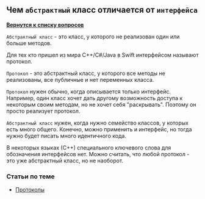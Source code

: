 ## Чем `абстрактный` класс отличается от `интерфейса`

[**Вернутся к списку вопросов**](https://github.com/CoBug92/Interview_iOS/blob/master/README.md)


`Абстрактный класс` - это класс, у которого не реализован один или больше методов.

Для тех кто пришел из мира C++/C#/Java в Swift интерфейсом называют протокол.

`Протокол` - это абстрактный класс, у которого все методы не реализованы, все публичные и нет переменных класса.

`Протокол` нужен обычно, когда описывается только интерфейс. Например, один класс хочет дать другому возможность доступа к некоторым своим методам, но не хочет себя "раскрывать". Поэтому он просто реализует протокол.

`Абстрактный класс` нужен, когда нужно семейство классов, у которых есть много общего. Конечно, можно применить и интерфейс, но тогда нужно будет писать много идентичного кода.

В некоторых языках (С++) специального ключевого слова для обозначения интерфейсов нет.
Можно считать, что любой протокол - это уже абстрактный класс, но не наоборот.



### Статьи по теме

* [Протоколы](http://severe-programmer.com/swift-dokumentaciya/swift-protocols-protokoly/)
